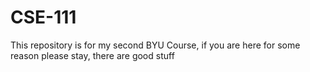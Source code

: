 # CSE-111
This repository is for my second BYU Course, if you are here for some reason please stay, there are good stuff 